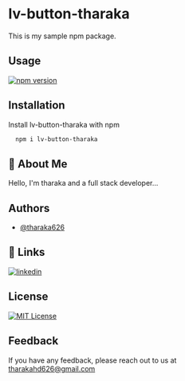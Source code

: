 
# lv-button-tharaka

This is my sample npm package.

## Usage

[![npm version](https://badge.fury.io/js/pagination-layout.svg)](https://badge.fury.io/js/pagination-layout)


## Installation

Install lv-button-tharaka with npm

```bash
  npm i lv-button-tharaka
```


## 🚀 About Me
Hello, I'm tharaka and a full stack developer...

## Authors

- [@tharaka626](https://github.com/tharaka626)


## 🔗 Links
[![linkedin](https://img.shields.io/badge/linkedin-0A66C2?style=for-the-badge&logo=linkedin&logoColor=white)](www.linkedin.com/in/tharaka97)


## License

[![MIT License](https://img.shields.io/badge/License-MIT-green.svg)](https://choosealicense.com/licenses/mit/)


## Feedback

If you have any feedback, please reach out to us at tharakahd626@gmail.com